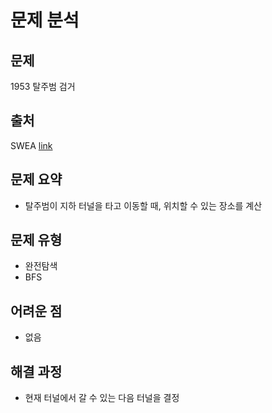 # 문제 분석

## 문제

1953 탈주범 검거

## 출처

SWEA [link](https://swexpertacademy.com/main/code/problem/problemDetail.do?contestProbId=AV5PpLlKAQ4DFAUq)

## 문제 요약

* 탈주범이 지하 터널을 타고 이동할 때, 위치할 수 있는 장소를 계산

## 문제 유형

* 완전탐색
* BFS

## 어려운 점

* 없음

## 해결 과정

* 현재 터널에서 갈 수 있는 다음 터널을 결정
